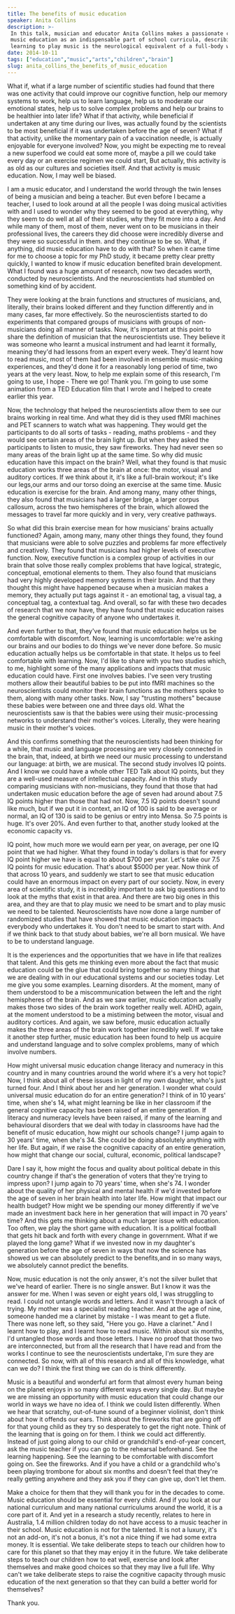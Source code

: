 ```yaml
---
title: The benefits of music education
speaker: Anita Collins
description: >-
 In this talk, musician and educator Anita Collins makes a passionate case for
 music education as an indispensable part of school curricula, describing how
 learning to play music is the neurological equivalent of a full-body workout.
date: 2014-10-11
tags: ["education","music","arts","children","brain"]
slug: anita_collins_the_benefits_of_music_education
---
```


What if, what if a large number of scientific studies had found that there was one
activity that could improve our cognitive function, help our memory systems to work, help
us to learn language, help us to moderate our emotional states, help us to solve complex
problems and help our brains to be healthier into later life? What if that activity, while
beneficial if undertaken at any time during our lives, was actually found by the
scientists to be most beneficial if it was undertaken before the age of seven? What if
that activity, unlike the momentary pain of a vaccination needle, is actually enjoyable
for everyone involved? Now, you might be expecting me to reveal a new superfood we could
eat some more of, maybe a pill we could take every day or an exercise regimen we could
start, But actually, this activity is as old as our cultures and societies itself. And
that activity is music education. Now, I may well be biased.

I am a music educator, and I understand the world through the twin lenses of being a
musician and being a teacher. But even before I became a teacher, I used to look around at
all the people I was doing musical activities with and I used to wonder why they seemed
to be good at everything, why they seem to do well at all of their studies, why they fit
more into a day. And while many of them, most of them, never went on to be musicians in
their professional lives, the careers they did choose were incredibly diverse and they
were so successful in them. and they continue to be so. What, if anything, did music
education have to do with that? So when it came time for me to choose a topic for my PhD
study, it became pretty clear pretty quickly, I wanted to know if music education 
benefited brain development. What I found was a huge amount of research, now two decades
worth, conducted by neuroscientists. And the neuroscientists had stumbled on something
kind of by accident.

They were looking at the brain functions and structures of musicians, and, literally,
their brains looked different and they function differently and in many cases, far more
effectively. So the neuroscientists started to do experiments that compared groups of
musicians with groups of non-musicians doing all manner of tasks. Now, it's important at
this point to share the definition of musician that the neuroscientists use. They believe
it was someone who learnt a musical instrument and had learnt it formally, meaning they'd
had lessons from an expert every week. They'd learnt how to read music, most of them had
been involved in ensemble music-making experiences, and they'd done it for a reasonably 
long period of time, two years at the very least. Now, to help me explain some of this
research, I'm going to use, I hope - There we go! Thank you. I'm going to use some
animation from a TED Education film that I wrote and I helped to create earlier this
year.

Now, the technology that helped the neuroscientists allow them to see our brains working
in real time. And what they did is they used fMRI machines and PET scanners to watch what
was happening. They would get the participants to do all sorts of tasks - reading, maths
problems - and they would see certain areas of the brain light up. But when they asked
the participants to listen to music, they saw fireworks. They had never seen so many areas
 of the brain light up at the same time. So why did music education have this impact on
the brain? Well, what they found is that music education works three areas of the brain at
once: the motor, visual and auditory cortices. If we think about it, it's like a
full-brain workout; it's like our legs,our arms and our torso doing an exercise at the
same time. Music education is exercise for the brain. And among many, many other things,
they also found that musicians had a larger bridge, a larger corpus callosum, across the
two hemispheres of the brain, which allowed the messages to travel far more quickly and in
very, very creative pathways.

So what did this brain exercise mean for how musicians' brains actually functioned? Again,
among many, many other things they found, they found that musicians were able to solve
puzzles and problems far more effectively and creatively. They found that musicians had
higher levels of executive function. Now, executive function is a complex group of
activities in our brain that solve those really complex problems that have logical,
strategic, conceptual, emotional elements to them. They also found that musicians had very
highly developed memory systems in their brain. And that they thought this might have
happened because when a musician makes a memory, they actually put tags against it - an
emotional tag, a visual tag, a conceptual tag, a contextual tag. And overall, so far with
these two decades of research that we now have, they have found that music education
raises the general cognitive capacity of anyone who undertakes it.

And even further to that, they've found that music education helps us be comfortable with
discomfort. Now, learning is uncomfortable: we're asking our brains and our bodies to do
things we've never done before. So music education actually helps us be comfortable in
that state. It helps us to feel comfortable with learning. Now, I'd like to share with you
two studies which, to me, highlight some of the many applications and impacts that music
education could have. First one involves babies. I've seen very trusting mothers allow
their beautiful babies to be put into fMRI machines so the neuroscientists could monitor
their brain functions as the mothers spoke to them, along with many other tasks. Now, I
say "trusting mothers" because these babies were between one and three days old. What the
neuroscientists saw is that the babies were using their music-processing networks to
understand their mother's voices. Literally, they were hearing music in their mother's
voices.

And this confirms something that the neuroscientists had been thinking for a while, that
music and language processing are very closely connected in the brain, that, indeed, at
birth we need our music processing to understand our language: at birth, we are musical.
The second study involves IQ points. And I know we could have a whole other TED Talk about
IQ points, but they are a well-used measure of intellectual capacity. And in this study
comparing musicians with non-musicians, they found that those that had undertaken music
education before the age of seven had around about 7.5 IQ points higher than those that
had not. Now, 7.5 IQ points doesn't sound like much, but if we put it in context, an IQ of
100 is said to be average or normal, an IQ of 130 is said to be genius or entry into
Mensa. So 7.5 points is huge. It's over 20%. And even further to that, another study
looked at the economic capacity vs.

IQ point, how much more we would earn per year, on average, per one IQ point that we had
higher. What they found in today's dollars is that for every IQ point higher we have is
equal to about $700 per year. Let's take our 7.5 IQ points for music education. That's
about $5000 per year. Now think of that across 10 years, and suddenly we start to see that
music education could have an enormous impact on every part of our society. Now, in every
area of scientific study, it is incredibly important to ask big questions and to look at
the myths that exist in that area. And there are two big ones in this area, and they are
that to play music we need to be smart and to play music we need to be talented.
Neuroscientists have now done a large number of randomized studies that have showed that
music education impacts everybody who undertakes it. You don't need to be smart to start
with. And if we think back to that study about babies, we're all born musical. We have to
be to understand language.

It is the experiences and the opportunities that we have in life that realizes that
talent. And this gets me thinking even more about the fact that music education could be
the glue that could bring together so many things that we are dealing with in our
educational systems and our societies today. Let me give you some examples. Learning
disorders. At the moment, many of them understood to be a miscommunication between the
left and the right hemispheres of the brain. And as we saw earlier, music education
actually makes those two sides of the brain work together really well. ADHD, again, at the
moment understood to be a mistiming between the motor, visual and auditory cortices. And
again, we saw before, music education actually makes the three areas of the brain work
together incredibly well. If we take it another step further, music education has been
found to help us acquire and understand language and to solve complex problems, many of
which involve numbers.

How might universal music education change literacy and numeracy in this country and in
many countries around the world where it's a very hot topic? Now, I think about all of
these issues in light of my own daughter, who's just turned four. And I think about her
and her generation. I wonder what could universal music education do for an entire
generation? I think of in 10 years' time, when she's 14, what might learning be like in
her classroom if the general cognitive capacity has been raised of an entire generation.
If literacy and numeracy levels have been raised, if many of the learning and behavioural
disorders that we deal with today in classrooms have had the benefit of music education,
how might our schools change? I jump again to 30 years' time, when she's 34. She could be
doing absolutely anything with her life. But again, if we raise the cognitive capacity of
an entire generation, how might that change our social, cultural, economic, political
landscape?

Dare I say it, how might the focus and quality about political debate in this country
change if that's the generation of voters that they're trying to impress upon? I jump
again to 70 years' time, when she's 74. I wonder about the quality of her physical and
mental health if we'd invested before the age of seven in her brain health into later
life. How might that impact our health budget? How might we be spending our money
differently if we've made an investment back here in her generation that will impact in 70
years' time? And this gets me thinking about a much larger issue with education. Too
often, we play the short game with education. It is a political football that gets hit
back and forth with every change in government. What if we played the long game? What if
we invested now in my daughter's generation before the age of seven in ways that now the
science has showed us we can absolutely predict to the benefits,and in so many ways, we
absolutely cannot predict the benefits.

Now, music education is not the only answer, it's not the silver bullet that we've heard
of earlier. There is no single answer. But I know it was the answer for me. When I was
seven or eight years old, I was struggling to read. I could not untangle words and
letters. And it wasn't through a lack of trying. My mother was a specialist reading
teacher. And at the age of nine, someone handed me a clarinet by mistake - I was meant to
get a flute. There was none left, so they said, "Here you go. Have a clarinet." And I
learnt how to play, and I learnt how to read music. Within about six months, I'd untangled
 those words and those letters. I have no proof that those two are interconnected, but
from all the research that I have read and from the works I continue to see the
neuroscientists undertake, I'm sure they are connected. So now, with all of this research
and all of this knowledge, what can we do? I think the first thing we can do is think
differently.

Music is a beautiful and wonderful art form that almost every human being on the planet
enjoys in so many different ways every single day. But maybe we are missing an opportunity
with music education that could change our world in ways we have no idea of. I think we
could listen differently. When we hear that scratchy, out-of-tune sound of a beginner
violinist, don't think about how it offends our ears. Think about the fireworks that are
going off for that young child as they try so desperately to get the right note. Think of
the learning that is going on for them. I think we could act differently. Instead of just
going along to our child or grandchild's end-of-year concert, ask the music teacher if you
can go to the rehearsal beforehand. See the learning happening. See the learning to be
comfortable with discomfort going on. See the fireworks. And if you have a child or a
grandchild who's been playing trombone for about six months and doesn't feel that they're
really getting anywhere and they ask you if they can give up, don't let
them.

Make a choice for them that they will thank you for in the decades to come. Music
education should be essential for every child. And if you look at our national curriculum 
and many national curriculums around the world, it is a core part of it. And yet in a
research a study recently, relates to here in Australia, 1.4 million children today do
not have access to a music teacher in their school. Music education is not for the
talented. It is not a luxury, it's not an add-on, it's not a bonus, it's not a nice thing 
if we had some extra money. It is essential. We take deliberate steps to teach our
children how to care for this planet so that they may enjoy it in the future. We take
deliberate steps to teach our children how to eat well, exercise and look after themselves
and make good choices so that they may live a full life. Why can't we take deliberate
steps to raise the cognitive capacity through music education of the next generation so
that they can build a better world for themselves?

Thank you. 

<!--
ad_duration=0
event="TEDxCanberra"
external_start_time=0
intro_duration=0
is_subtitle_required="False"
is_talk_featured="False"
language="en"
language_swap="False"
native_language="en"
number_of_related_talks=6
number_of_speakers=1
number_of_subtitled_videos=0
number_of_tags=5
number_of_talk_download_languages=3
number_of_talk_more_resources=0
number_of_talk_recommendations=0
number_of_talks_take_actions=0
post_ad_duration=0
published_timestamp="2019-08-19 20:32:56"
recording_date="2014-10-11"
speaker_description="Educator, researcher, writer"
speaker_is_published=0
speaker_name="Anita Collins"
talk_name="The benefits of music education"
talks_tags=["education","music","arts","children","brain"]
url_photo_talk="https://s3.amazonaws.com/talkstar-photos/uploads/edc9ecd5-ed22-4ce2-b570-e95458dd2e78/Anita+Collins.001.jpeg"
url_webpage="https://www.ted.com/talks/anita_collins_the_benefits_of_music_education"
video_type_name="TEDx Talk"
-->